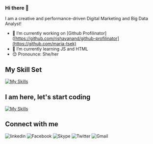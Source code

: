 ### Hi there 👋

I am a creative and performance-driven Digital Marketing and Big Data Analyst!


- 🔭 I’m currently working on [Github Profilinator]([https://github.com/rishavanand/github-profilinator](https://github.com/maria-tsek)
- 🌱 I’m currently learning JS and HTML
- :blush: Pronounce: She/her

## My Skill Set 
[![My Skills](https://skillicons.dev/icons?i=r,python,android)](https://skillicons.dev)

## I am here, let's start coding 
[![My Skills](https://skillicons.dev/icons?i=js,html,css)](https://skillicons.dev)


## Connect with me  
![linkedin](https://img.shields.io/badge/Linkedin-0e76a8?style=for-the-badge&logo=Linkedin&logoColor=white)
![Facebook](https://img.shields.io/badge/Facebook-1877F2?style=for-the-badge&logo=facebook&logoColor=white)
![Skype](https://img.shields.io/badge/Skype-00AFF0?style=for-the-badge&logo=skype&logoColor=white)
![Twitter](	https://img.shields.io/badge/Twitter-1DA1F2?style=for-the-badge&logo=twitter&logoColor=white)
![Gmail](https://img.shields.io/badge/Gmail-D14836?style=for-the-badge&logo=gmail&logoColor=white)




